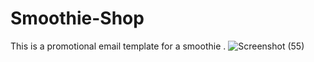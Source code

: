 # Smoothie-Shop
This is a promotional  email template for a smoothie .
![Screenshot (55)](https://user-images.githubusercontent.com/52468580/126785050-39326a95-67fe-47f3-befd-0b33629dfb15.png)
